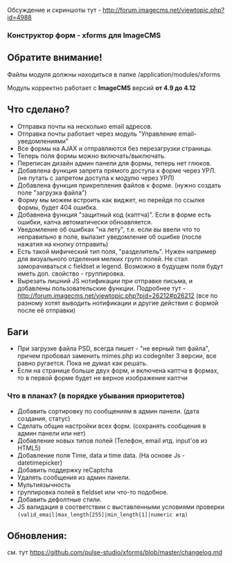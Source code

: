 
Обсуждение и скриншоты тут - http://forum.imagecms.net/viewtopic.php?id=4988

### Конструктор форм - xforms для ImageCMS

## Обратите внимание!
Файлы модуля должны находиться в папке /application/modules/xforms

Модуль корректно работает с **ImageCMS** версий **от 4.9 до 4.12**

## Что сделано?
* Отправка почты на несколько email адресов.
* Отправка почты работает через модуль "Управление email-уведомлениями"
* Все формы на AJAX и отправляются без перезагрузки страницы.
* Теперь поля формы можно включать/выключать.
* Переписан дизайн админ панели для формы, теперь нет глюков.
* Добавлена функция запрета прямого доступа к форме через УРЛ. (не путать с запретом доступа к модулю через УРЛ)
* Добавлена функция прикрепления файлов к форме. (нужно создать поле "загрузка файла")
* Форму мы можем встроить как виджет, но перейдя по ссылке формы, будет 404 ошибка.
* Добавнена функция "защитный код (каптча)". Если в форме есть ошибки, капча автоматически обноавляется.
* Уведомление об ошибках "на лету", т.е. если вы ввели что то неправильно в поле, вылазит уведомление об ошибке (после нажатия на кнопку отправить)
* Есть такой мифический тип поля, "разделитель". Нужен например для визуального отделения мелких групп полей. Не стал заморачиваться с fieldset и legend. Возможно в будущем поля будут иметь доп. свойство - группировка.
* Вырезать лишний JS нотификации при отправке письма, и добавлены пользовательские функции. Подробнее тут - http://forum.imagecms.net/viewtopic.php?pid=26212#p26212 (все по разному хотят выводить нотификации и другие действия с формой после её отправки)

## Баги
* При загрузке файла PSD, всегда пишет - "не верный тип файла", причем пробовал заменить mimes.php из codegniter 3 версии, все равно ругается. Пока не думал как решать.
* Если на странице больше двух форм, и включена каптча в формах, то в первой форме будет не верное изображение каптчи

### Что в планах? (в порядке убывания приоритетов)
* Добавить сортировку по сообщениям в админ панели. (дата создания, статус)
* Сделать общие настройки всех форм. (сохранять сообщения в админ панели или нет)
* Добавление новых типов полей (Телефон, email итд. input'ов из HTML5)
* Добавление поля Time, data и time data. (На основе Js - datetimepicker)
* Добавить поддержку reCaptcha
* Удалять сообщения из админ панели.
* Мультиязычность
* группировка полей в fieldset или что-то подобное.
* Добавить дефолтные стили.
* JS валидация в соответствии с выставленными условиями проверки `(valid_email|max_length[255]|min_length[1]|numeric итд)`


## Обновления:
см. тут https://github.com/pulse-studio/xforms/blob/master/changelog.md